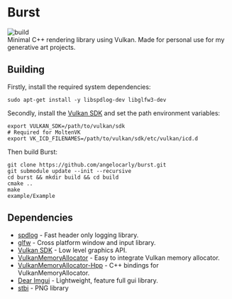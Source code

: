 # Burst
![build](https://github.com/angelocarly/burst/actions/workflows/cmake.yml/badge.svg)  
Minimal C++ rendering library using Vulkan. Made for personal use for my generative art projects.

## Building
Firstly, install the required system dependencies:
```
sudo apt-get install -y libspdlog-dev libglfw3-dev
```

Secondly, install the [Vulkan SDK](https://vulkan.lunarg.com) and set the path environment variables:
```
export VULKAN_SDK=/path/to/vulkan/sdk
# Required for MoltenVK
export VK_ICD_FILENAMES=/path/to/vulkan/sdk/etc/vulkan/icd.d
```

Then build Burst:
```
git clone https://github.com/angelocarly/burst.git
git submodule update --init --recursive
cd burst && mkdir build && cd build
cmake ..
make
example/Example
```

## Dependencies
- [spdlog](https://github.com/gabime/spdlog) - Fast header only logging library.
- [glfw](https://github.com/glfw/glfw) - Cross platform window and input library.
- [Vulkan SDK](https://vulkan.lunarg.com) - Low level graphics API.
- [VulkanMemoryAllocator](https://github.com/GPUOpen-LibrariesAndSDKs/VulkanMemoryAllocator) - Easy to integrate Vulkan memory allocator.
- [VulkanMemoryAllocator-Hpp](https://github.com/YaaZ/VulkanMemoryAllocator-Hpp) - C++ bindings for VulkanMemoryAllocator.
- [Dear Imgui](https://github.com/ocornut/imgui) - Lightweight, feature full gui library.
- [stbi](https://github.com/nothings/stb) - PNG library
